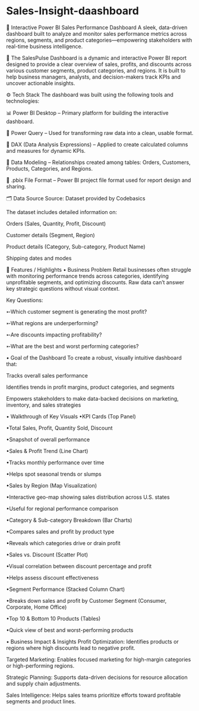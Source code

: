 # Sales-Insight-daashboard
🚀 Interactive Power BI Sales Performance Dashboard
A sleek, data-driven dashboard built to analyze and monitor sales performance metrics across regions, segments, and product categories—empowering stakeholders with real-time business intelligence.

🎯 The SalesPulse Dashboard is a dynamic and interactive Power BI report designed to provide a clear overview of sales, profits, and discounts across various customer segments, product categories, and regions. It is built to help business managers, analysts, and decision-makers track KPIs and uncover actionable insights.

⚙️ Tech Stack
The dashboard was built using the following tools and technologies:

📊 Power BI Desktop – Primary platform for building the interactive dashboard.

📂 Power Query – Used for transforming raw data into a clean, usable format.

🧠 DAX (Data Analysis Expressions) – Applied to create calculated columns and measures for dynamic KPIs.

📝 Data Modeling – Relationships created among tables: Orders, Customers, Products, Categories, and Regions.

📁 .pbix File Format – Power BI project file format used for report design and sharing.

🗂️ Data Source
Source: Dataset provided by Codebasics

The dataset includes detailed information on:

Orders (Sales, Quantity, Profit, Discount)

Customer details (Segment, Region)

Product details (Category, Sub-category, Product Name)

Shipping dates and modes

🌟 Features / Highlights
• Business Problem
Retail businesses often struggle with monitoring performance trends across categories, identifying unprofitable segments, and optimizing discounts. Raw data can’t answer key strategic questions without visual context.

Key Questions:

➵Which customer segment is generating the most profit?

➵What regions are underperforming?

➵Are discounts impacting profitability?

➵What are the best and worst performing categories?

• Goal of the Dashboard
To create a robust, visually intuitive dashboard that:

Tracks overall sales performance

Identifies trends in profit margins, product categories, and segments

Empowers stakeholders to make data-backed decisions on marketing, inventory, and sales strategies

• Walkthrough of Key Visuals
 •KPI Cards (Top Panel)

 •Total Sales, Profit, Quantity Sold, Discount

 •Snapshot of overall performance

 •Sales & Profit Trend (Line Chart)

 •Tracks monthly performance over time

 •Helps spot seasonal trends or slumps

 •Sales by Region (Map Visualization)

 •Interactive geo-map showing sales distribution across U.S. states

 •Useful for regional performance comparison

 •Category & Sub-category Breakdown (Bar Charts)

 •Compares sales and profit by product type

 •Reveals which categories drive or drain profit

 •Sales vs. Discount (Scatter Plot)

 •Visual correlation between discount percentage and profit

 •Helps assess discount effectiveness

 •Segment Performance (Stacked Column Chart)

 •Breaks down sales and profit by Customer Segment (Consumer, Corporate, Home Office)

 •Top 10 & Bottom 10 Products (Tables)

 •Quick view of best and worst-performing products

• Business Impact & Insights
Profit Optimization: Identifies products or regions where high discounts lead to negative profit.

Targeted Marketing: Enables focused marketing for high-margin categories or high-performing regions.

Strategic Planning: Supports data-driven decisions for resource allocation and supply chain adjustments.

Sales Intelligence: Helps sales teams prioritize efforts toward profitable segments and product lines.

